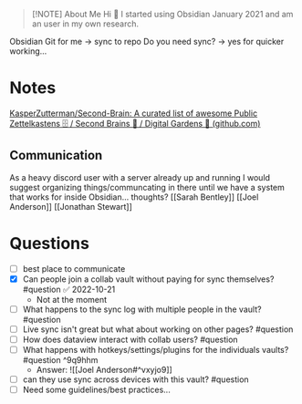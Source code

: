 
> [!NOTE] About Me
> Hi 👋 I started using Obsidian January 2021 and am an user in my own research.

Obsidian Git for me -> sync to repo
Do you need sync? -> yes for quicker working...

# Notes


[KasperZutterman/Second-Brain: A curated list of awesome Public Zettelkastens 🗄️ / Second Brains 🧠 / Digital Gardens 🌱 (github.com)](https://github.com/KasperZutterman/Second-Brain)

## Communication

As a heavy discord user with a server already up and running I would suggest organizing things/communcating in there until we have a system that works for inside Obsidian... thoughts? [[Sarah Bentley]] [[Joel Anderson]] [[Jonathan Stewart]]

# Questions
- [ ] best place to communicate
- [x] Can people join a collab vault without paying for sync themselves? #question ✅ 2022-10-21
	- Not at the moment
- [ ] What happens to the sync log with multiple people in the vault? #question 
- [ ] Live sync isn't great but what about working on other pages? #question 
- [ ] How does dataview interact with collab users? #question  
- [ ] What happens with hotkeys/settings/plugins for the individuals vaults? #question ^9q9hhm
	- Answer: ![[Joel Anderson#^vxyjo9]]
- [ ] can they use sync across devices with this vault? #question 
- [ ]  Need some guidelines/best practices...